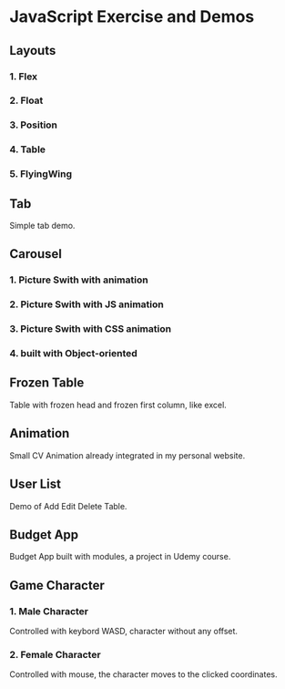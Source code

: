 # JavaScript Exercise and Demos
## Layouts
### 1. Flex
### 2. Float
### 3. Position
### 4. Table
### 5. FlyingWing
## Tab
Simple tab demo.
## Carousel
### 1. Picture Swith with animation
### 2. Picture Swith with JS animation
### 3. Picture Swith with CSS animation
### 4. built with Object-oriented
## Frozen Table
Table with frozen head and frozen first column, like excel.
## Animation
Small CV Animation already integrated in my personal website.
## User List
Demo of Add Edit Delete Table. 
## Budget App
Budget App built with modules, a project in Udemy course.
## Game Character
### 1. Male Character
Controlled with keybord WASD, character without any offset.
### 2. Female Character
Controlled with mouse, the character moves to the clicked coordinates.